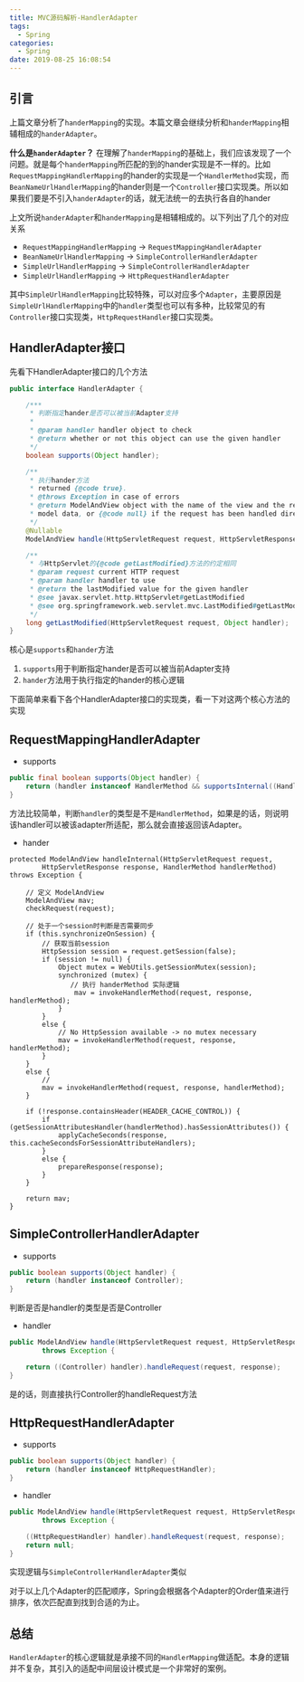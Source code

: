 ```yaml
---
title: MVC源码解析-HandlerAdapter
tags:
  - Spring
categories:
  - Spring
date: 2019-08-25 16:08:54
---
```

## 引言

上篇文章分析了`handerMapping`的实现。本篇文章会继续分析和`handerMapping`相辅相成的`handerAdapter`。

**什么是`handerAdapter`？**
在理解了`handerMapping`的基础上，我们应该发现了一个问题。就是每个`handerMapping`所匹配的到的hander实现是不一样的。比如`RequestMappingHandlerMapping`的hander的实现是一个`HandlerMethod`实现，而`BeanNameUrlHandlerMapping`的hander则是一个`Controller`接口实现类。所以如果我们要是不引入`handerAdapter`的话，就无法统一的去执行各自的hander

上文所说`handerAdapter`和`handerMapping`是相辅相成的。以下列出了几个的对应关系

- `RequestMappingHandlerMapping` -> `RequestMappingHandlerAdapter`
- `BeanNameUrlHandlerMapping` -> `SimpleControllerHandlerAdapter`
- `SimpleUrlHandlerMapping` -> `SimpleControllerHandlerAdapter`
- `SimpleUrlHandlerMapping` -> `HttpRequestHandlerAdapter`

其中`SimpleUrlHandlerMapping`比较特殊，可以对应多个`Adapter`，主要原因是`SimpleUrlHandlerMapping`中的`handler`类型也可以有多种，比较常见的有`Controller`接口实现类，`HttpRequestHandler`接口实现类。

## HandlerAdapter接口

先看下HandlerAdapter接口的几个方法

```java
public interface HandlerAdapter {

	/***
	 * 判断指定hander是否可以被当前Adapter支持
	 * 
	 * @param handler handler object to check
	 * @return whether or not this object can use the given handler
	 */
	boolean supports(Object handler);

	/**
	 * 执行hander方法
	 * returned {@code true}.
	 * @throws Exception in case of errors
	 * @return ModelAndView object with the name of the view and the required
	 * model data, or {@code null} if the request has been handled directly
	 */
	@Nullable
	ModelAndView handle(HttpServletRequest request, HttpServletResponse response, Object handler) throws Exception;

	/**
	 * 与HttpServlet的{@code getLastModified}方法的约定相同
	 * @param request current HTTP request
	 * @param handler handler to use
	 * @return the lastModified value for the given handler
	 * @see javax.servlet.http.HttpServlet#getLastModified
	 * @see org.springframework.web.servlet.mvc.LastModified#getLastModified
	 */
	long getLastModified(HttpServletRequest request, Object handler);
}
```

核心是`supports`和`hander`方法

1. `supports`用于判断指定hander是否可以被当前Adapter支持
1. `hander`方法用于执行指定的hander的核心逻辑

下面简单来看下各个HandlerAdapter接口的实现类，看一下对这两个核心方法的实现

## RequestMappingHandlerAdapter

- supports

```java
public final boolean supports(Object handler) {
	return (handler instanceof HandlerMethod && supportsInternal((HandlerMethod) handler));
}
```

方法比较简单，判断`handler`的类型是不是`HandlerMethod`，如果是的话，则说明该handler可以被该adapter所适配，那么就会直接返回该Adapter。

- hander

```
protected ModelAndView handleInternal(HttpServletRequest request,
		HttpServletResponse response, HandlerMethod handlerMethod) throws Exception {
	
	// 定义 ModelAndView
	ModelAndView mav;
	checkRequest(request);

	// 处于一个session时判断是否需要同步
	if (this.synchronizeOnSession) {
		// 获取当前session
		HttpSession session = request.getSession(false);
		if (session != null) {
			Object mutex = WebUtils.getSessionMutex(session);
			synchronized (mutex) {
			   // 执行 handerMethod 实际逻辑
				mav = invokeHandlerMethod(request, response, handlerMethod);
			}
		}
		else {
			// No HttpSession available -> no mutex necessary
			mav = invokeHandlerMethod(request, response, handlerMethod);
		}
	}
	else {
		// 
		mav = invokeHandlerMethod(request, response, handlerMethod);
	}

	if (!response.containsHeader(HEADER_CACHE_CONTROL)) {
		if (getSessionAttributesHandler(handlerMethod).hasSessionAttributes()) {
			applyCacheSeconds(response, this.cacheSecondsForSessionAttributeHandlers);
		}
		else {
			prepareResponse(response);
		}
	}

	return mav;
}
```

## SimpleControllerHandlerAdapter

- supports

```java
public boolean supports(Object handler) {
	return (handler instanceof Controller);
}
```

判断是否是handler的类型是否是Controller

- handler

```java
public ModelAndView handle(HttpServletRequest request, HttpServletResponse response, Object handler)
		throws Exception {

	return ((Controller) handler).handleRequest(request, response);
}
```

是的话，则直接执行Controller的handleRequest方法

## HttpRequestHandlerAdapter

- supports

```java
public boolean supports(Object handler) {
	return (handler instanceof HttpRequestHandler);
}
```

- handler

```java
public ModelAndView handle(HttpServletRequest request, HttpServletResponse response, Object handler)
		throws Exception {

	((HttpRequestHandler) handler).handleRequest(request, response);
	return null;
}
```

实现逻辑与`SimpleControllerHandlerAdapter`类似

对于以上几个Adapter的匹配顺序，Spring会根据各个Adapter的Order值来进行排序，依次匹配直到找到合适的为止。

## 总结

`HandlerAdapter`的核心逻辑就是承接不同的`HandlerMapping`做适配。本身的逻辑并不复杂，其引入的适配中间层设计模式是一个非常好的案例。

